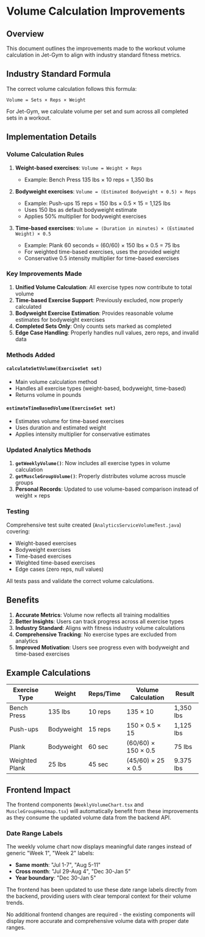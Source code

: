 # Volume Calculation Improvements

## Overview

This document outlines the improvements made to the workout volume calculation in Jet-Gym to align with industry standard fitness metrics.

## Industry Standard Formula

The correct volume calculation follows this formula:

```
Volume = Sets × Reps × Weight
```

For Jet-Gym, we calculate volume per set and sum across all completed sets in a workout.

## Implementation Details

### Volume Calculation Rules

1. **Weight-based exercises**: `Volume = Weight × Reps`
   - Example: Bench Press 135 lbs × 10 reps = 1,350 lbs

2. **Bodyweight exercises**: `Volume = (Estimated Bodyweight × 0.5) × Reps`
   - Example: Push-ups 15 reps = 150 lbs × 0.5 × 15 = 1,125 lbs
   - Uses 150 lbs as default bodyweight estimate
   - Applies 50% multiplier for bodyweight exercises

3. **Time-based exercises**: `Volume = (Duration in minutes) × (Estimated Weight) × 0.5`
   - Example: Plank 60 seconds = (60/60) × 150 lbs × 0.5 = 75 lbs
   - For weighted time-based exercises, uses the provided weight
   - Conservative 0.5 intensity multiplier for time-based exercises

### Key Improvements Made

1. **Unified Volume Calculation**: All exercise types now contribute to total volume
2. **Time-based Exercise Support**: Previously excluded, now properly calculated
3. **Bodyweight Exercise Estimation**: Provides reasonable volume estimates for bodyweight exercises
4. **Completed Sets Only**: Only counts sets marked as completed
5. **Edge Case Handling**: Properly handles null values, zero reps, and invalid data

### Methods Added

#### `calculateSetVolume(ExerciseSet set)`
- Main volume calculation method
- Handles all exercise types (weight-based, bodyweight, time-based)
- Returns volume in pounds

#### `estimateTimeBasedVolume(ExerciseSet set)`
- Estimates volume for time-based exercises
- Uses duration and estimated weight
- Applies intensity multiplier for conservative estimates

### Updated Analytics Methods

1. **`getWeeklyVolume()`**: Now includes all exercise types in volume calculation
2. **`getMuscleGroupVolume()`**: Properly distributes volume across muscle groups
3. **Personal Records**: Updated to use volume-based comparison instead of weight × reps

### Testing

Comprehensive test suite created (`AnalyticsServiceVolumeTest.java`) covering:
- Weight-based exercises
- Bodyweight exercises  
- Time-based exercises
- Weighted time-based exercises
- Edge cases (zero reps, null values)

All tests pass and validate the correct volume calculations.

## Benefits

1. **Accurate Metrics**: Volume now reflects all training modalities
2. **Better Insights**: Users can track progress across all exercise types
3. **Industry Standard**: Aligns with fitness industry volume calculations
4. **Comprehensive Tracking**: No exercise types are excluded from analytics
5. **Improved Motivation**: Users see progress even with bodyweight and time-based exercises

## Example Calculations

| Exercise Type | Weight | Reps/Time | Volume Calculation | Result |
|---------------|--------|------------|-------------------|---------|
| Bench Press | 135 lbs | 10 reps | 135 × 10 | 1,350 lbs |
| Push-ups | Bodyweight | 15 reps | 150 × 0.5 × 15 | 1,125 lbs |
| Plank | Bodyweight | 60 sec | (60/60) × 150 × 0.5 | 75 lbs |
| Weighted Plank | 25 lbs | 45 sec | (45/60) × 25 × 0.5 | 9.375 lbs |

## Frontend Impact

The frontend components (`WeeklyVolumeChart.tsx` and `MuscleGroupHeatmap.tsx`) will automatically benefit from these improvements as they consume the updated volume data from the backend API.

### Date Range Labels

The weekly volume chart now displays meaningful date ranges instead of generic "Week 1", "Week 2" labels:

- **Same month**: "Jul 1-7", "Aug 5-11"
- **Cross month**: "Jul 29-Aug 4", "Dec 30-Jan 5"
- **Year boundary**: "Dec 30-Jan 5"

The frontend has been updated to use these date range labels directly from the backend, providing users with clear temporal context for their volume trends.

No additional frontend changes are required - the existing components will display more accurate and comprehensive volume data with proper date ranges. 